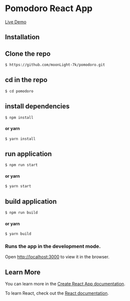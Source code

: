 # Pomodoro React App

[Live Demo]([https://tailwindcss-app.herokuapp.com](https://pomodorotiimer.netlify.app/))

## Installation

## Clone the repo

```bash
$ https://github.com/moonLight-7k/pomodoro.git
```

## cd in the repo

```bash
$ cd pomodoro
```

## install dependencies

```bash
$ npm install
```

#### or yarn

```bash
$ yarn install
```

## run application

```bash
$ npm run start
```

#### or yarn

```bash
$ yarn start
```

## build application

```bash
$ npm run build
```

#### or yarn

```bash
$ yarn build
```

### Runs the app in the development mode.<br />

Open [http://localhost:3000](http://localhost:3000) to view it in the browser.


## Learn More

You can learn more in the [Create React App documentation](https://facebook.github.io/create-react-app/docs/getting-started).

To learn React, check out the [React documentation](https://reactjs.org/).

